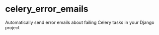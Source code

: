 # celery_error_emails
Automatically send error emails about failing Celery tasks in your Django project
